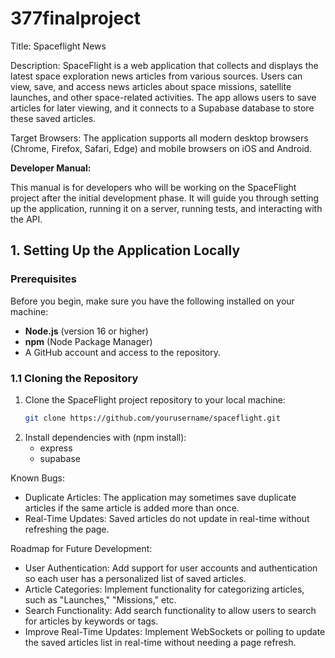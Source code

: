 # 377finalproject

Title: Spaceflight News

Description: SpaceFlight is a web application that collects and displays the latest space exploration news articles from various sources. Users can view, save, and access news articles about space missions, satellite launches, and other space-related activities. The app allows users to save articles for later viewing, and it connects to a Supabase database to store these saved articles.


Target Browsers: The application supports all modern desktop browsers (Chrome, Firefox, Safari, Edge) and mobile browsers on iOS and Android.



**Developer Manual:**

This manual is for developers who will be working on the SpaceFlight project after the initial development phase. It will guide you through setting up the application, running it on a server, running tests, and interacting with the API.


## 1. Setting Up the Application Locally

### Prerequisites
Before you begin, make sure you have the following installed on your machine:
- **Node.js** (version 16 or higher)
- **npm** (Node Package Manager)
- A GitHub account and access to the repository.

### 1.1 Cloning the Repository

1. Clone the SpaceFlight project repository to your local machine:
   ```bash
   git clone https://github.com/yourusername/spaceflight.git

2. Install dependencies with (npm install):
   - express
   - supabase
  
  


Known Bugs:
  - Duplicate Articles: The application may sometimes save duplicate articles if the same article is added more than once.
  - Real-Time Updates: Saved articles do not update in real-time without refreshing the page.

Roadmap for Future Development:
  - User Authentication: Add support for user accounts and authentication so each user has a personalized list of saved articles.
  - Article Categories: Implement functionality for categorizing articles, such as "Launches," "Missions," etc.
  - Search Functionality: Add search functionality to allow users to search for articles by keywords or tags.
  - Improve Real-Time Updates: Implement WebSockets or polling to update the saved articles list in real-time without needing a page refresh.
